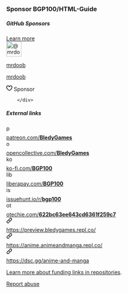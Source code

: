 <div style="max-width: 448px;" class="mx-auto Box Box--overlay width-full">
    <div class="Box-header">
      <h3 class="Box-title">
        Sponsor BGP100/HTML-Guide
      </h3>
    </div>

    
<div class="text-left f5">
  <div class="color-bg-default px-3 pt-3">
      <div class="mb-3">
    <div class="d-flex mb-3">
      <h5 class="flex-auto m-0">GitHub Sponsors</h5>
      <a href="/sponsors">Learn more</a>
    </div>
        <div class="mb-3">
          <div class="Box color-shadow-small col-12 p-3">
  <div class="d-flex flex-items-center">
    <a href="/mrdoob">
      <img src="https://avatars.githubusercontent.com/u/97088?s=80&amp;v=4" alt="@mrdoob" size="40" height="40" width="40" data-view-component="true" class="avatar circle mr-2 flex-shrink-0">
</a>    <div class="flex-auto">
      <p class="m-0 h5">
        <a class="color-fg-default" href="/mrdoob">
          mrdoob
</a>      </p>
      <p class="m-0 f6">
        <a class="color-fg-default" href="/mrdoob">
          mrdoob
</a>      </p>
    </div>
      <span class="btn btn-sm" aria-label="Sponsor @mrdoob">
        <svg aria-hidden="true" height="16" viewBox="0 0 16 16" version="1.1" width="16" data-view-component="true" class="octicon octicon-heart icon-sponsor v-align-middle color-fg-sponsors">
    <path fill-rule="evenodd" d="M4.25 2.5c-1.336 0-2.75 1.164-2.75 3 0 2.15 1.58 4.144 3.365 5.682A20.565 20.565 0 008 13.393a20.561 20.561 0 003.135-2.211C12.92 9.644 14.5 7.65 14.5 5.5c0-1.836-1.414-3-2.75-3-1.373 0-2.609.986-3.029 2.456a.75.75 0 01-1.442 0C6.859 3.486 5.623 2.5 4.25 2.5zM8 14.25l-.345.666-.002-.001-.006-.003-.018-.01a7.643 7.643 0 01-.31-.17 22.075 22.075 0 01-3.434-2.414C2.045 10.731 0 8.35 0 5.5 0 2.836 2.086 1 4.25 1 5.797 1 7.153 1.802 8 3.02 8.847 1.802 10.203 1 11.75 1 13.914 1 16 2.836 16 5.5c0 2.85-2.045 5.231-3.885 6.818a22.08 22.08 0 01-3.744 2.584l-.018.01-.006.003h-.002L8 14.25zm0 0l.345.666a.752.752 0 01-.69 0L8 14.25z"></path>
</svg>
        <span class="ml-1">Sponsor</span>
      </span>
  </div>
</div>

        </div>
  </div>
  <h5 class="flex-auto mb-3 mt-0">External links</h5>
      <div class="d-flex mb-3">
        <div class="circle mr-2 border d-flex flex-justify-center flex-items-center flex-shrink-0" style="width:24px;height:24px;">
          <img width="16" height="16" class="octicon rounded-2 d-block" alt="patreon" src="https://github.githubassets.com/images/modules/site/icons/funding_platforms/patreon.svg">
        </div>
        <div class="flex-auto min-width-0">
          <a target="_blank" data-ga-click="Dashboard, click, Nav menu - item:org-profile context:organization" data-hydro-click="{&quot;event_type&quot;:&quot;sponsors.repo_funding_links_link_click&quot;,&quot;payload&quot;:{&quot;platform&quot;:{&quot;platform_type&quot;:&quot;PATREON&quot;,&quot;platform_url&quot;:&quot;https://patreon.com/BledyGames&quot;},&quot;platforms&quot;:[],&quot;repo_id&quot;:453651901,&quot;owner_id&quot;:97191004,&quot;user_id&quot;:97191004,&quot;originating_url&quot;:&quot;https://github.com/BGP100/HTML-Guide/preview/main&quot;}}" data-hydro-click-hmac="4cdd62c61a75e133359da25410390eb5cd41130431128f3ddb5897742e3a1cc0" href="https://patreon.com/BledyGames"><span>patreon.com/<strong>BledyGames</strong></span></a>
        </div>
      </div>
      <div class="d-flex mb-3">
        <div class="circle mr-2 border d-flex flex-justify-center flex-items-center flex-shrink-0" style="width:24px;height:24px;">
          <img width="16" height="16" class="octicon rounded-2 d-block" alt="open_collective" src="https://github.githubassets.com/images/modules/site/icons/funding_platforms/open_collective.svg">
        </div>
        <div class="flex-auto min-width-0">
          <a target="_blank" data-ga-click="Dashboard, click, Nav menu - item:org-profile context:organization" data-hydro-click="{&quot;event_type&quot;:&quot;sponsors.repo_funding_links_link_click&quot;,&quot;payload&quot;:{&quot;platform&quot;:{&quot;platform_type&quot;:&quot;OPEN_COLLECTIVE&quot;,&quot;platform_url&quot;:&quot;https://opencollective.com/BledyGames&quot;},&quot;platforms&quot;:[],&quot;repo_id&quot;:453651901,&quot;owner_id&quot;:97191004,&quot;user_id&quot;:97191004,&quot;originating_url&quot;:&quot;https://github.com/BGP100/HTML-Guide/preview/main&quot;}}" data-hydro-click-hmac="3dd24e0f5c3513c126d786927f749bf0315e93e6f4902f3d7b434de5ca77c0bb" href="https://opencollective.com/BledyGames"><span>opencollective.com/<strong>BledyGames</strong></span></a>
        </div>
      </div>
      <div class="d-flex mb-3">
        <div class="circle mr-2 border d-flex flex-justify-center flex-items-center flex-shrink-0" style="width:24px;height:24px;">
          <img width="16" height="16" class="octicon rounded-2 d-block" alt="ko_fi" src="https://github.githubassets.com/images/modules/site/icons/funding_platforms/ko_fi.svg">
        </div>
        <div class="flex-auto min-width-0">
          <a target="_blank" data-ga-click="Dashboard, click, Nav menu - item:org-profile context:organization" data-hydro-click="{&quot;event_type&quot;:&quot;sponsors.repo_funding_links_link_click&quot;,&quot;payload&quot;:{&quot;platform&quot;:{&quot;platform_type&quot;:&quot;KO_FI&quot;,&quot;platform_url&quot;:&quot;https://ko-fi.com/BGP100&quot;},&quot;platforms&quot;:[],&quot;repo_id&quot;:453651901,&quot;owner_id&quot;:97191004,&quot;user_id&quot;:97191004,&quot;originating_url&quot;:&quot;https://github.com/BGP100/HTML-Guide/preview/main&quot;}}" data-hydro-click-hmac="eca8f84747b46af5dd77cac73b61f325c46cca8db71aedf37f84a0ab869a8f42" href="https://ko-fi.com/BGP100"><span>ko-fi.com/<strong>BGP100</strong></span></a>
        </div>
      </div>
      <div class="d-flex mb-3">
        <div class="circle mr-2 border d-flex flex-justify-center flex-items-center flex-shrink-0" style="width:24px;height:24px;">
          <img width="16" height="16" class="octicon rounded-2 d-block" alt="liberapay" src="https://github.githubassets.com/images/modules/site/icons/funding_platforms/liberapay.svg">
        </div>
        <div class="flex-auto min-width-0">
          <a target="_blank" data-ga-click="Dashboard, click, Nav menu - item:org-profile context:organization" data-hydro-click="{&quot;event_type&quot;:&quot;sponsors.repo_funding_links_link_click&quot;,&quot;payload&quot;:{&quot;platform&quot;:{&quot;platform_type&quot;:&quot;LIBERAPAY&quot;,&quot;platform_url&quot;:&quot;https://liberapay.com/BGP100&quot;},&quot;platforms&quot;:[],&quot;repo_id&quot;:453651901,&quot;owner_id&quot;:97191004,&quot;user_id&quot;:97191004,&quot;originating_url&quot;:&quot;https://github.com/BGP100/HTML-Guide/preview/main&quot;}}" data-hydro-click-hmac="b3ca4b20df7b17d2dfae8d7497046d036b636fd7ebfcbef9792a213369099b8e" href="https://liberapay.com/BGP100"><span>liberapay.com/<strong>BGP100</strong></span></a>
        </div>
      </div>
      <div class="d-flex mb-3">
        <div class="circle mr-2 border d-flex flex-justify-center flex-items-center flex-shrink-0" style="width:24px;height:24px;">
          <img width="16" height="16" class="octicon rounded-2 d-block" alt="issuehunt" src="https://github.githubassets.com/images/modules/site/icons/funding_platforms/issuehunt.svg">
        </div>
        <div class="flex-auto min-width-0">
          <a target="_blank" data-ga-click="Dashboard, click, Nav menu - item:org-profile context:organization" data-hydro-click="{&quot;event_type&quot;:&quot;sponsors.repo_funding_links_link_click&quot;,&quot;payload&quot;:{&quot;platform&quot;:{&quot;platform_type&quot;:&quot;ISSUEHUNT&quot;,&quot;platform_url&quot;:&quot;https://issuehunt.io/r/bgp100&quot;},&quot;platforms&quot;:[],&quot;repo_id&quot;:453651901,&quot;owner_id&quot;:97191004,&quot;user_id&quot;:97191004,&quot;originating_url&quot;:&quot;https://github.com/BGP100/HTML-Guide/preview/main&quot;}}" data-hydro-click-hmac="9a3832a08eda7ad85d2eed6978b928f6098d7152dd0942fc60cdd8bc8cefb7d0" href="https://issuehunt.io/r/bgp100"><span>issuehunt.io/r/<strong>bgp100</strong></span></a>
        </div>
      </div>
      <div class="d-flex mb-3">
        <div class="circle mr-2 border d-flex flex-justify-center flex-items-center flex-shrink-0" style="width:24px;height:24px;">
          <img width="16" height="16" class="octicon rounded-2 d-block" alt="otechie" src="https://github.githubassets.com/images/modules/site/icons/funding_platforms/otechie.svg">
        </div>
        <div class="flex-auto min-width-0">
          <a target="_blank" data-ga-click="Dashboard, click, Nav menu - item:org-profile context:organization" data-hydro-click="{&quot;event_type&quot;:&quot;sponsors.repo_funding_links_link_click&quot;,&quot;payload&quot;:{&quot;platform&quot;:{&quot;platform_type&quot;:&quot;OTECHIE&quot;,&quot;platform_url&quot;:&quot;https://otechie.com/622bc63ee643cd6361f259c7&quot;},&quot;platforms&quot;:[],&quot;repo_id&quot;:453651901,&quot;owner_id&quot;:97191004,&quot;user_id&quot;:97191004,&quot;originating_url&quot;:&quot;https://github.com/BGP100/HTML-Guide/preview/main&quot;}}" data-hydro-click-hmac="147a17a05057c280af717c8e9a43bb4a50760ae1088ea2db9bc5cb447011e128" href="https://otechie.com/622bc63ee643cd6361f259c7"><span>otechie.com/<strong>622bc63ee643cd6361f259c7</strong></span></a>
        </div>
      </div>
      <div class="d-flex mb-3">
        <div class="circle mr-2 border d-flex flex-justify-center flex-items-center flex-shrink-0" style="width:24px;height:24px;">
          <svg class="octicon octicon-link color-fg-muted" alt="custom" viewBox="0 0 16 16" version="1.1" width="16" height="16" aria-hidden="true"><path fill-rule="evenodd" d="M7.775 3.275a.75.75 0 001.06 1.06l1.25-1.25a2 2 0 112.83 2.83l-2.5 2.5a2 2 0 01-2.83 0 .75.75 0 00-1.06 1.06 3.5 3.5 0 004.95 0l2.5-2.5a3.5 3.5 0 00-4.95-4.95l-1.25 1.25zm-4.69 9.64a2 2 0 010-2.83l2.5-2.5a2 2 0 012.83 0 .75.75 0 001.06-1.06 3.5 3.5 0 00-4.95 0l-2.5 2.5a3.5 3.5 0 004.95 4.95l1.25-1.25a.75.75 0 00-1.06-1.06l-1.25 1.25a2 2 0 01-2.83 0z"></path></svg>
        </div>
        <div class="flex-auto min-width-0">
          <a target="_blank" data-ga-click="Dashboard, click, Nav menu - item:org-profile context:organization" data-hydro-click="{&quot;event_type&quot;:&quot;sponsors.repo_funding_links_link_click&quot;,&quot;payload&quot;:{&quot;platform&quot;:{&quot;platform_type&quot;:&quot;CUSTOM&quot;,&quot;platform_url&quot;:&quot;https://preview.bledygames.repl.co/&quot;},&quot;platforms&quot;:[],&quot;repo_id&quot;:453651901,&quot;owner_id&quot;:97191004,&quot;user_id&quot;:97191004,&quot;originating_url&quot;:&quot;https://github.com/BGP100/HTML-Guide/preview/main&quot;}}" data-hydro-click-hmac="2dafb92f01bcbf4356e6d17d55980e4f0dac75226bcec4be1d90726dcc4c06a0" rel="noopener noreferrer" href="https://preview.bledygames.repl.co/">https://preview.bledygames.repl.co/</a>
        </div>
      </div>
      <div class="d-flex mb-3">
        <div class="circle mr-2 border d-flex flex-justify-center flex-items-center flex-shrink-0" style="width:24px;height:24px;">
          <svg class="octicon octicon-link color-fg-muted" alt="custom" viewBox="0 0 16 16" version="1.1" width="16" height="16" aria-hidden="true"><path fill-rule="evenodd" d="M7.775 3.275a.75.75 0 001.06 1.06l1.25-1.25a2 2 0 112.83 2.83l-2.5 2.5a2 2 0 01-2.83 0 .75.75 0 00-1.06 1.06 3.5 3.5 0 004.95 0l2.5-2.5a3.5 3.5 0 00-4.95-4.95l-1.25 1.25zm-4.69 9.64a2 2 0 010-2.83l2.5-2.5a2 2 0 012.83 0 .75.75 0 001.06-1.06 3.5 3.5 0 00-4.95 0l-2.5 2.5a3.5 3.5 0 004.95 4.95l1.25-1.25a.75.75 0 00-1.06-1.06l-1.25 1.25a2 2 0 01-2.83 0z"></path></svg>
        </div>
        <div class="flex-auto min-width-0">
          <a target="_blank" data-ga-click="Dashboard, click, Nav menu - item:org-profile context:organization" data-hydro-click="{&quot;event_type&quot;:&quot;sponsors.repo_funding_links_link_click&quot;,&quot;payload&quot;:{&quot;platform&quot;:{&quot;platform_type&quot;:&quot;CUSTOM&quot;,&quot;platform_url&quot;:&quot;https://anime.animeandmanga.repl.co/&quot;},&quot;platforms&quot;:[],&quot;repo_id&quot;:453651901,&quot;owner_id&quot;:97191004,&quot;user_id&quot;:97191004,&quot;originating_url&quot;:&quot;https://github.com/BGP100/HTML-Guide/preview/main&quot;}}" data-hydro-click-hmac="9fdeef5db31140bb883bbd32fabec1bf9fdc0af740e60c5dfd77cd989fefb5dc" rel="noopener noreferrer" href="https://anime.animeandmanga.repl.co/">https://anime.animeandmanga.repl.co/</a>
        </div>
      </div>
      <div class="d-flex mb-3">
        <div class="circle mr-2 border d-flex flex-justify-center flex-items-center flex-shrink-0" style="width:24px;height:24px;">
          <svg class="octicon octicon-link color-fg-muted" alt="custom" viewBox="0 0 16 16" version="1.1" width="16" height="16" aria-hidden="true"><path fill-rule="evenodd" d="M7.775 3.275a.75.75 0 001.06 1.06l1.25-1.25a2 2 0 112.83 2.83l-2.5 2.5a2 2 0 01-2.83 0 .75.75 0 00-1.06 1.06 3.5 3.5 0 004.95 0l2.5-2.5a3.5 3.5 0 00-4.95-4.95l-1.25 1.25zm-4.69 9.64a2 2 0 010-2.83l2.5-2.5a2 2 0 012.83 0 .75.75 0 001.06-1.06 3.5 3.5 0 00-4.95 0l-2.5 2.5a3.5 3.5 0 004.95 4.95l1.25-1.25a.75.75 0 00-1.06-1.06l-1.25 1.25a2 2 0 01-2.83 0z"></path></svg>
        </div>
        <div class="flex-auto min-width-0">
          <a target="_blank" data-ga-click="Dashboard, click, Nav menu - item:org-profile context:organization" data-hydro-click="{&quot;event_type&quot;:&quot;sponsors.repo_funding_links_link_click&quot;,&quot;payload&quot;:{&quot;platform&quot;:{&quot;platform_type&quot;:&quot;CUSTOM&quot;,&quot;platform_url&quot;:&quot;https://dsc.gg/anime-and-manga&quot;},&quot;platforms&quot;:[],&quot;repo_id&quot;:453651901,&quot;owner_id&quot;:97191004,&quot;user_id&quot;:97191004,&quot;originating_url&quot;:&quot;https://github.com/BGP100/HTML-Guide/preview/main&quot;}}" data-hydro-click-hmac="db4e6cb7cfd0bb9381f1722ae3e10eb5d0dc89205c7d58a7ef09a88d1e573b43" rel="noopener noreferrer" href="https://dsc.gg/anime-and-manga">https://dsc.gg/anime-and-manga</a>
        </div>
      </div>

  </div>
  <div class="text-small p-3 border-top">
    <p class="my-0">
      <a href="https://docs.github.com/articles/displaying-a-sponsor-button-in-your-repository">Learn more about funding links in repositories</a>.
    </p>
      <p class="my-0">
        <a class="Link--secondary" href="/contact/report-abuse?report=BGP100%2FHTML-Guide+%28Repository+Funding+Links%29">Report abuse</a>
      </p>
  </div>
</div>

  </div>
